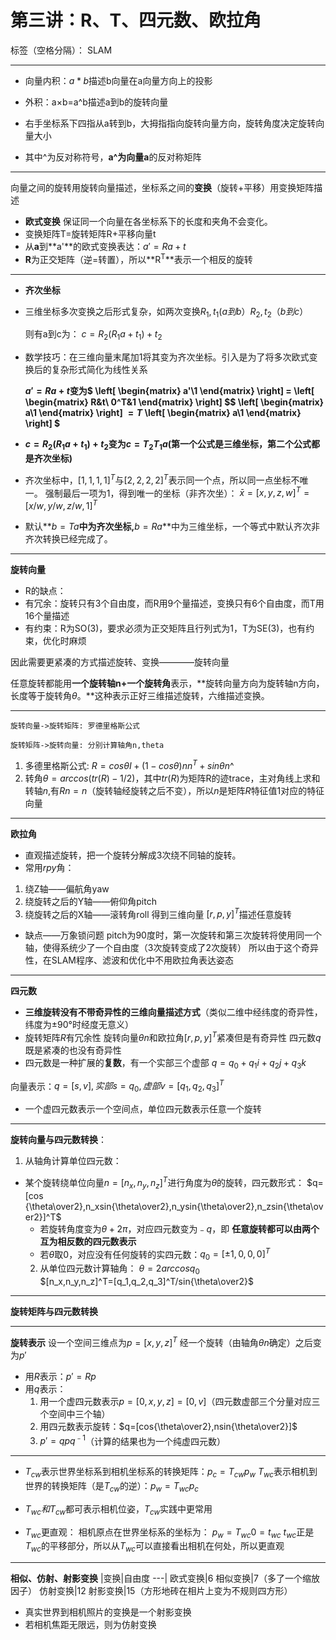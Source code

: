 ﻿# 第三讲：R、T、四元数、欧拉角

标签（空格分隔）： SLAM

---

 - 向量内积：$a*b$描述b向量在a向量方向上的投影
 

 - 外积：a×b=a^b描述a到b的旋转向量
  - 右手坐标系下四指从a转到b，大拇指指向旋转向量方向，旋转角度决定旋转向量大小
  - 其中^为反对称符号，**a^**为向量**a**的反对称矩阵
 
-----
  向量之间的旋转用旋转向量描述，坐标系之间的**变换**（旋转+平移）用变换矩阵描述
 
 - **欧式变换** 
保证同一个向量在各坐标系下的长度和夹角不会变化。
  -  变换矩阵T=旋转矩阵R+平移向量t
  -  从**a**到**a'**的欧式变换表达：$a'=Ra+t$
  -  **R**为正交矩阵（逆=转置），所以**R<sup>T</sup>**表示一个相反的旋转


----

 - **齐次坐标**
  
 - 三维坐标多次变换之后形式复杂，如两次变换$R_1,t_1(a到b）R_2,t_2（b到c）$

     则有a到c为： $c=R_2(R_1a+t_1)+t_2$

 - 数学技巧：在三维向量末尾加1将其变为齐次坐标。引入是为了将多次欧式变换后的复杂形式简化为线性关系

    **$a'=Ra+t$变为$
\left[
\begin{matrix}
a'\\1
\end{matrix}
\right]
$=$
\left[
\begin{matrix}
R&t\\
0^T&1
\end{matrix}
\right]
$$
\left[
\begin{matrix}
a\\1
\end{matrix}
\right]
$=T$
\left[
\begin{matrix}
a\\1
\end{matrix}
\right]
$**

 - **$c=R_2(R_1a+t_1)+t_2$变为$c=T_2T_1a$(第一个公式是三维坐标，第二个公式都是齐次坐标)**
 
 - 齐次坐标中，$[1,1,1,1]^T$与$[2,2,2,2]^T$表示同一个点，所以同一点坐标不唯一。
    强制最后一项为1，得到唯一的坐标（非齐次坐）：
    $\bar x=[x,y,z,w]^T=[x/w,y/w,z/w,1]^T$
 
 - 默认**$b=Ta$**中为齐次坐标,**$b=Ra$**中为三维坐标，一个等式中默认齐次非齐次转换已经完成了。
 
-----
**旋转向量**

 - R的缺点：
  - 有冗余：旋转只有3个自由度，而R用9个量描述，变换只有6个自由度，而T用16个量描述
  - 有约束：R为SO(3)，要求必须为正交矩阵且行列式为1，T为SE(3)，也有约束，优化时麻烦
  
因此需要更紧凑的方式描述旋转、变换————旋转向量

任意旋转都能用**一个旋转轴n+一个旋转角**表示，**旋转向量方向为旋转轴n方向，长度等于旋转角$\theta$。**这种表示正好三维描述旋转，六维描述变换。

---

```seq
旋转向量->旋转矩阵: 罗德里格斯公式

旋转矩阵->旋转向量: 分别计算轴角n,theta
```

 1. 多德里格斯公式: $R=cos\theta I+(1-cos\theta)nn^T+sin\theta n$^
 2. 转角$\theta=arccos(tr(R)-1/2)$，其中$tr(R)$为矩阵R的迹trace，主对角线上求和
 转轴$n$,有$Rn=n$（旋转轴经旋转之后不变），所以$n$是矩阵$R$特征值1对应的特征向量

----
**欧拉角**

 - 直观描述旋转，把一个旋转分解成3次绕不同轴的旋转。
 - 常用$rpy$角：
 1. 绕Z轴——偏航角yaw
 2. 绕旋转之后的Y轴——俯仰角pitch
 3. 绕旋转之后的X轴——滚转角roll
得到三维向量 $[r,p,y]^T$描述任意旋转

 - 缺点——万象锁问题
pitch为90度时，第一次旋转和第三次旋转将使用同一个轴，使得系统少了一个自由度（3次旋转变成了2次旋转）
所以由于这个奇异性，在SLAM程序、滤波和优化中不用欧拉角表达姿态

---
**四元数**

 - **三维旋转没有不带奇异性的三维向量描述方式**（类似二维中经纬度的奇异性，纬度为±90°时经度无意义）
 - 旋转矩阵$R$有冗余性
   旋转向量$\theta n$和欧拉角$[r,p,y]^T$紧凑但是有奇异性
   四元数$q$既是紧凑的也没有奇异性
 - 四元数是一种扩展的**复数**，有一个实部三个虚部
 $q=q_0+q_1i+q_2j+q_3k$

 向量表示：$q=[s,v],实部s=q_0,虚部v=[q_1,q_2,q_3]^T$
 - 一个虚四元数表示一个空间点，单位四元数表示任意一个旋转
 
----
 **旋转向量与四元数转换**：
  1. 从轴角计算单位四元数：
- 某个旋转绕单位向量$n=[n_x,n_y,n_z]^T$进行角度为$\theta$的旋转，四元数形式：
  $q=[cos {\theta\over2},n_xsin{\theta\over2},n_ysin{\theta\over2},n_zsin{\theta\over2}]^T$
   - 若旋转角度变为$\theta+2\pi$，对应四元数变为﹣$q$，即
   **任意旋转都可以由两个互为相反数的四元数表示**
   - 若$\theta$取0，对应没有任何旋转的实四元数：$q_0=[±1,0,0,0]^T$
  2. 从单位四元数计算轴角：
  $\theta=2$$arccos$$q_0$          
$[n_x,n_y,n_z]^T=[q_1,q_2,q_3]^T/sin{\theta\over2}$

----
**旋转矩阵与四元数转换**

----
**旋转表示**
设一个空间三维点为$p=[x,y,z]^T$
经一个旋转（由轴角$\theta n$确定）之后变为$p'$

- 用$R$表示：$p'=Rp$
- 用$q$表示：
  1. 用一个虚四元数表示$p=[0,x,y,z]=[0,v]$（四元数虚部三个分量对应三个空间中三个轴）
  2. 用四元数表示旋转：$q=[cos{\theta\over2},nsin{\theta\over2}]$
  3. $p'=qpq^{﹣1}$（计算的结果也为一个纯虚四元数）

---
- $T_{cw}$表示世界坐标系到相机坐标系的转换矩阵：$p_c=T_{cw}p_w$
 $T_{wc}$表示相机到世界的转换矩阵（是$T_{cw}$的逆）：$p_w=T_{wc}p_c$
- $T_{wc}和T_{cw}$都可表示相机位姿，$T_{cw}$实践中更常用

- $T_{wc}$更直观：
相机原点在世界坐标系的坐标为：
$p_w=T_{wc}0=t_{wc}$
$t_{wc}$正是$T_{wc}$的平移部分，所以从$T_{wc}$可以直接看出相机在何处，所以更直观

----
**相似、仿射、射影变换**
|变换|自由度
---|
欧式变换|6
相似变换|7（多了一个缩放因子）
仿射变换|12
射影变换|15（方形地砖在相片上变为不规则四方形）

- 真实世界到相机照片的变换是一个射影变换
- 若相机焦距无限远，则为仿射变换